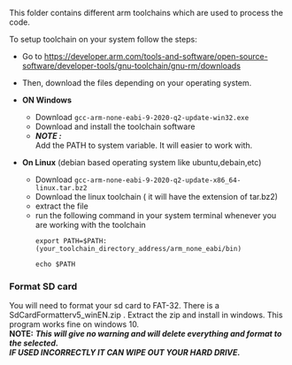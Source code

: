 This folder contains different arm toolchains which are used to process the code.

To setup toolchain on your system follow the steps:
- Go to https://developer.arm.com/tools-and-software/open-source-software/developer-tools/gnu-toolchain/gnu-rm/downloads
- Then, download the files depending on your operating system.
- **ON Windows**
  - Download ```gcc-arm-none-eabi-9-2020-q2-update-win32.exe ```
  - Download and install the toolchain software 
  - ***NOTE :***\
    Add the PATH to system variable. It will easier to work with.
  
  

- **On Linux** (debian based operating system like ubuntu,debain,etc)
  - Download ```gcc-arm-none-eabi-9-2020-q2-update-x86_64-linux.tar.bz2```
  - Download the linux toolchain ( it will have the extension of tar.bz2)
  - extract the file
  - run the following command in your system terminal whenever you are working with the toolchain
      ```
      export PATH=$PATH:(your_toolchain_directory_address/arm_none_eabi/bin)
      ```
      ```
      echo $PATH
      ```
      
### Format SD card
You will need to format your sd card to FAT-32. 
There is a SdCardFormatterv5_winEN.zip . Extract the zip and install in windows. 
This program works fine on windows 10.\
**NOTE:** ***This will give no warning and will delete everything and format to the selected. \
            IF USED INCORRECTLY IT CAN WIPE OUT YOUR HARD DRIVE.*** 
       
